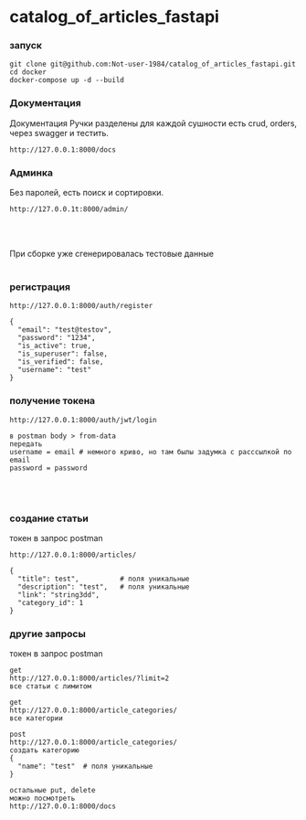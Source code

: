 # catalog_of_articles_fastapi
### запуск
```
git clone git@github.com:Not-user-1984/catalog_of_articles_fastapi.git
cd docker
docker-compose up -d --build
```
### Документация 
Документация 
Ручки разделены для каждой сушности есть crud, orders,
через swagger и тестить.

```
http://127.0.0.1:8000/docs
```


### Админка
Без паролей, есть поиск и сортировки.

```
http://127.0.0.1t:8000/admin/
```
<br>
<br>


При сборке уже сгенерировалась тестовые данные 
<br>
<br>


### регистрация

```
http://127.0.0.1:8000/auth/register

{
  "email": "test@testov",
  "password": "1234",
  "is_active": true,
  "is_superuser": false,
  "is_verified": false,
  "username": "test"
}

```

### получение токена

```
http://127.0.0.1:8000/auth/jwt/login

в postman body > from-data
передать 
username = email # немного криво, но там былы задумка с расссылкой по email
password = password

```
<br>
<br>

### создание статьи

токен в запрос postman

```
http://127.0.0.1:8000/articles/

{
  "title": test",          # поля уникальные
  "description": "test",   # поля уникальные
  "link": "string3dd",
  "category_id": 1
}
```


### другие запросы 
токен в запрос postman

```
get
http://127.0.0.1:8000/articles/?limit=2 
все статьи с лимитом

get
http://127.0.0.1:8000/article_categories/
все категории

post
http://127.0.0.1:8000/article_categories/
создать категорию
{
  "name": "test"  # поля уникальные
}

остальные put, delete
можно посмотреть 
http://127.0.0.1:8000/docs
```